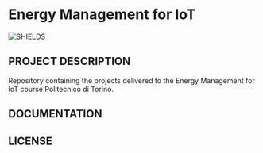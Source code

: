 # Energy Management for IoT
[![SHIELDS](https://img.shields.io/badge/development-ongoing-yellow)](https://shields.io/)

## PROJECT DESCRIPTION

Repository containing the projects delivered to the Energy Management for IoT course Politecnico di Torino.

## DOCUMENTATION

## LICENSE
